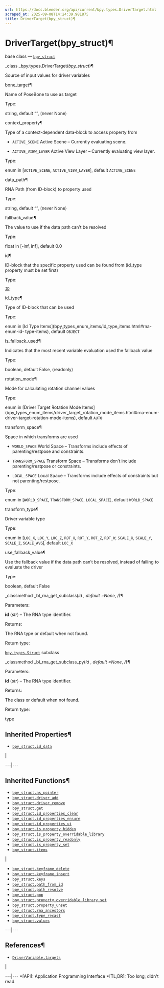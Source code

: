 ```yaml
---
url: https://docs.blender.org/api/current/bpy.types.DriverTarget.html
scraped_at: 2025-09-08T14:24:39.981875
title: DriverTarget(bpy_struct)¶
---
```


# DriverTarget(bpy_struct)¶  
  
base class — [`bpy_struct`](bpy.types.bpy_struct.html#bpy.types.bpy_struct
"bpy.types.bpy_struct")

_class _bpy.types.DriverTarget(_bpy_struct_)¶

    

Source of input values for driver variables

bone_target¶

    

Name of PoseBone to use as target

Type:

    

string, default “”, (never None)

context_property¶

    

Type of a context-dependent data-block to access property from

  * `ACTIVE_SCENE` Active Scene – Currently evaluating scene.

  * `ACTIVE_VIEW_LAYER` Active View Layer – Currently evaluating view layer.

Type:

    

enum in [`ACTIVE_SCENE`, `ACTIVE_VIEW_LAYER`], default `ACTIVE_SCENE`

data_path¶

    

RNA Path (from ID-block) to property used

Type:

    

string, default “”, (never None)

fallback_value¶

    

The value to use if the data path can’t be resolved

Type:

    

float in [-inf, inf], default 0.0

id¶

    

ID-block that the specific property used can be found from (id_type property
must be set first)

Type:

    

[`ID`](bpy.types.ID.html#bpy.types.ID "bpy.types.ID")

id_type¶

    

Type of ID-block that can be used

Type:

    

enum in [Id Type Items](bpy_types_enum_items/id_type_items.html#rna-enum-id-
type-items), default `OBJECT`

is_fallback_used¶

    

Indicates that the most recent variable evaluation used the fallback value

Type:

    

boolean, default False, (readonly)

rotation_mode¶

    

Mode for calculating rotation channel values

Type:

    

enum in [Driver Target Rotation Mode
Items](bpy_types_enum_items/driver_target_rotation_mode_items.html#rna-enum-
driver-target-rotation-mode-items), default `AUTO`

transform_space¶

    

Space in which transforms are used

  * `WORLD_SPACE` World Space – Transforms include effects of parenting/restpose and constraints.

  * `TRANSFORM_SPACE` Transform Space – Transforms don’t include parenting/restpose or constraints.

  * `LOCAL_SPACE` Local Space – Transforms include effects of constraints but not parenting/restpose.

Type:

    

enum in [`WORLD_SPACE`, `TRANSFORM_SPACE`, `LOCAL_SPACE`], default
`WORLD_SPACE`

transform_type¶

    

Driver variable type

Type:

    

enum in [`LOC_X`, `LOC_Y`, `LOC_Z`, `ROT_X`, `ROT_Y`, `ROT_Z`, `ROT_W`,
`SCALE_X`, `SCALE_Y`, `SCALE_Z`, `SCALE_AVG`], default `LOC_X`

use_fallback_value¶

    

Use the fallback value if the data path can’t be resolved, instead of failing
to evaluate the driver

Type:

    

boolean, default False

_classmethod _bl_rna_get_subclass(_id_ , _default =None_, _/_)¶

    

Parameters:

    

**id** (_str_) – The RNA type identifier.

Returns:

    

The RNA type or default when not found.

Return type:

    

[`bpy.types.Struct`](bpy.types.Struct.html#bpy.types.Struct
"bpy.types.Struct") subclass

_classmethod _bl_rna_get_subclass_py(_id_ , _default =None_, _/_)¶

    

Parameters:

    

**id** (_str_) – The RNA type identifier.

Returns:

    

The class or default when not found.

Return type:

    

type

## Inherited Properties¶

  * [`bpy_struct.id_data`](bpy.types.bpy_struct.html#bpy.types.bpy_struct.id_data "bpy.types.bpy_struct.id_data")

|

  
---|---  
  
## Inherited Functions¶

  * [`bpy_struct.as_pointer`](bpy.types.bpy_struct.html#bpy.types.bpy_struct.as_pointer "bpy.types.bpy_struct.as_pointer")
  * [`bpy_struct.driver_add`](bpy.types.bpy_struct.html#bpy.types.bpy_struct.driver_add "bpy.types.bpy_struct.driver_add")
  * [`bpy_struct.driver_remove`](bpy.types.bpy_struct.html#bpy.types.bpy_struct.driver_remove "bpy.types.bpy_struct.driver_remove")
  * [`bpy_struct.get`](bpy.types.bpy_struct.html#bpy.types.bpy_struct.get "bpy.types.bpy_struct.get")
  * [`bpy_struct.id_properties_clear`](bpy.types.bpy_struct.html#bpy.types.bpy_struct.id_properties_clear "bpy.types.bpy_struct.id_properties_clear")
  * [`bpy_struct.id_properties_ensure`](bpy.types.bpy_struct.html#bpy.types.bpy_struct.id_properties_ensure "bpy.types.bpy_struct.id_properties_ensure")
  * [`bpy_struct.id_properties_ui`](bpy.types.bpy_struct.html#bpy.types.bpy_struct.id_properties_ui "bpy.types.bpy_struct.id_properties_ui")
  * [`bpy_struct.is_property_hidden`](bpy.types.bpy_struct.html#bpy.types.bpy_struct.is_property_hidden "bpy.types.bpy_struct.is_property_hidden")
  * [`bpy_struct.is_property_overridable_library`](bpy.types.bpy_struct.html#bpy.types.bpy_struct.is_property_overridable_library "bpy.types.bpy_struct.is_property_overridable_library")
  * [`bpy_struct.is_property_readonly`](bpy.types.bpy_struct.html#bpy.types.bpy_struct.is_property_readonly "bpy.types.bpy_struct.is_property_readonly")
  * [`bpy_struct.is_property_set`](bpy.types.bpy_struct.html#bpy.types.bpy_struct.is_property_set "bpy.types.bpy_struct.is_property_set")
  * [`bpy_struct.items`](bpy.types.bpy_struct.html#bpy.types.bpy_struct.items "bpy.types.bpy_struct.items")

|

  * [`bpy_struct.keyframe_delete`](bpy.types.bpy_struct.html#bpy.types.bpy_struct.keyframe_delete "bpy.types.bpy_struct.keyframe_delete")
  * [`bpy_struct.keyframe_insert`](bpy.types.bpy_struct.html#bpy.types.bpy_struct.keyframe_insert "bpy.types.bpy_struct.keyframe_insert")
  * [`bpy_struct.keys`](bpy.types.bpy_struct.html#bpy.types.bpy_struct.keys "bpy.types.bpy_struct.keys")
  * [`bpy_struct.path_from_id`](bpy.types.bpy_struct.html#bpy.types.bpy_struct.path_from_id "bpy.types.bpy_struct.path_from_id")
  * [`bpy_struct.path_resolve`](bpy.types.bpy_struct.html#bpy.types.bpy_struct.path_resolve "bpy.types.bpy_struct.path_resolve")
  * [`bpy_struct.pop`](bpy.types.bpy_struct.html#bpy.types.bpy_struct.pop "bpy.types.bpy_struct.pop")
  * [`bpy_struct.property_overridable_library_set`](bpy.types.bpy_struct.html#bpy.types.bpy_struct.property_overridable_library_set "bpy.types.bpy_struct.property_overridable_library_set")
  * [`bpy_struct.property_unset`](bpy.types.bpy_struct.html#bpy.types.bpy_struct.property_unset "bpy.types.bpy_struct.property_unset")
  * [`bpy_struct.rna_ancestors`](bpy.types.bpy_struct.html#bpy.types.bpy_struct.rna_ancestors "bpy.types.bpy_struct.rna_ancestors")
  * [`bpy_struct.type_recast`](bpy.types.bpy_struct.html#bpy.types.bpy_struct.type_recast "bpy.types.bpy_struct.type_recast")
  * [`bpy_struct.values`](bpy.types.bpy_struct.html#bpy.types.bpy_struct.values "bpy.types.bpy_struct.values")

  
---|---  
  
## References¶

  * [`DriverVariable.targets`](bpy.types.DriverVariable.html#bpy.types.DriverVariable.targets "bpy.types.DriverVariable.targets")

|

  
---|---
  *[API]: Application Programming Interface
  *[TL;DR]: Too long; didn't read.

